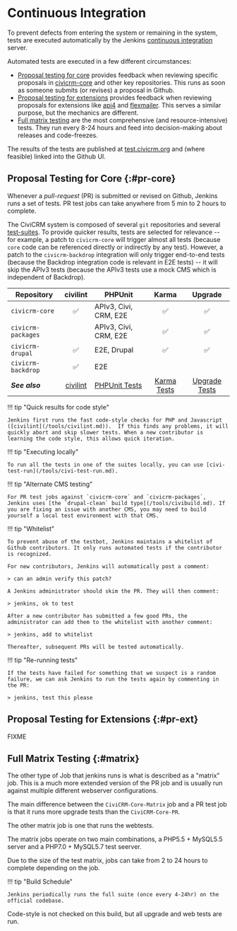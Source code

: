 # Continuous Integration

To prevent defects from entering the system or remaining in the system, tests are executed automatically by the Jenkins [continuous integration](https://en.wikipedia.org/wiki/Continuous_integration) server.

Automated tests are executed in a few different circumstances:

* [Proposal testing for core](#pr-core) provides feedback when reviewing specific proposals in [civicrm-core](https://github.com/civicrm/civicrm-core) and other key repositories. This runs as soon as someone submits (or revises) a proposal in Github.
* [Proposal testing for extensions](#pr-ext) provides feedback when reviewing proposals for extensions like [api4](https://github.com/civicrm/api4) and [flexmailer](https://github.com/civicrm/org.civicrm.flexmailer/). This serves a similar purpose, but the mechanics are different.
* [Full matrix testing](#matrix) are the most comprehensive (and resource-intensive) tests. They run every 8-24 hours and feed into decision-making about releases and code-freezes.

The results of the tests are published at [test.civicrm.org](https://test.civicrm.org) and (where feasible) linked into the Github UI.

## Proposal Testing for Core {:#pr-core}

Whenever a *pull-request* (PR) is submitted or revised on Github, Jenkins runs a set of tests. PR test jobs can take anywhere from 5 min to 2 hours to complete.

The CiviCRM system is composed of several `git` repositories and several [test-suites](/testing/index.md).  To provide quicker results, tests are selected for relevance -- for example, a patch to `civicrm-core` will trigger almost all tests (because `core` code can be referenced directly or indirectly by any test).  However, a patch to the `civicrm-backdrop` integration will only trigger end-to-end tests (because the Backdrop integration code is relevant in E2E tests) -- it will skip the APIv3 tests (because the APIv3 tests use a mock CMS which is independent of Backdrop).

| Repository         | <center>civilint</center>      | <center>PHPUnit</center> | <center>Karma</center> | <center>Upgrade</center> |
|--------------------|--------------------------------|--------------------------|------------------------|--------------------------|
| `civicrm-core`     | <center>✅ </center>            | APIv3, Civi, CRM, E2E    | <center>✅ </center>    | <center>✅ </center> |
| `civicrm-packages` |                                | APIv3, Civi, CRM, E2E    | <center>✅ </center>    | <center>✅ </center> |
| `civicrm-drupal`   | <center>✅ </center>            | E2E, Drupal              | <center>✅ </center>    | <center>✅ </center> |
| `civicrm-backdrop` | <center>✅ </center>            | E2E                      |                        |                     |
| ***See also***     | <center>[civilint](/tools/civilint.md)</center> | [PHPUnit Tests](/testing/phpunit.md) | <center>[Karma Tests](/testing/karma.md)</center> | <center>[Upgrade Tests](/testing/upgrades.md)</center> |

!!! tip "Quick results for code style"

    Jenkins first runs the fast code-style checks for PHP and Javascript ([civilint](/tools/civilint.md)).  If this finds any problems, it will quickly abort and skip slower tests. When a new contributor is learning the code style, this allows quick iteration.

!!! tip "Executing locally"

    To run all the tests in one of the suites locally, you can use [civi-test-run](/tools/civi-test-run.md).

!!! tip "Alternate CMS testing"

    For PR test jobs against `civicrm-core` and `civicrm-packages`, Jenkins uses [the `drupal-clean` build type](/tools/civibuild.md). If you are fixing an issue with another CMS, you may need to build yourself a local test environment with that CMS.

!!! tip "Whitelist"

    To prevent abuse of the testbot, Jenkins maintains a whitelist of Github contributors. It only runs automated tests if the contributor is recognized.

    For new contributors, Jenkins will automatically post a comment:

    > can an admin verify this patch?

    A Jenkins administrator should skim the PR. They will then comment:

    > jenkins, ok to test

    After a new contributor has submitted a few good PRs, the administrator can add them to the whitelist with another comment:

    > jenkins, add to whitelist

    Thereafter, subsequent PRs will be tested automatically.

!!! tip "Re-running tests"

    If the tests have failed for something that we suspect is a random failure, we can ask Jenkins to run the tests again by commenting in the PR:

    > jenkins, test this please

## Proposal Testing for Extensions {:#pr-ext}

FIXME

## Full Matrix Testing {:#matrix}

The other type of Job that jenkins runs is what is described as a "matrix" job. This is a much more extended version of the PR job and is usually run against multiple different webserver configurations.

The main difference between the `CiviCRM-Core-Matrix` job and a PR test job is that it runs more upgrade tests than the `CiviCRM-Core-PR`.

The other matrix job is one that runs the webtests.

The matrix jobs operate on two main combinations, a PHP5.5 + MySQL5.5 server and a PHP7.0 + MySQL5.7 test seerver.

Due to the size of the test matrix, jobs can take from 2 to 24 hours to complete depending on the job.

!!! tip "Build Schedule"

    Jenkins periodically runs the full suite (once every 4-24hr) on the official codebase.

Code-style is not checked on this build, but all upgrade and web tests are run.


